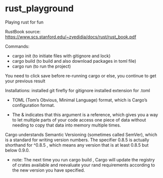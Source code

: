 # rust_playground
Playing rust for fun

RustBook source: https://www.scs.stanford.edu/~zyedidia/docs/rust/rust_book.pdf

Commands:
- cargo init (to initiate files with gitignore and lock)
- cargo build (to build and also download packages in toml file)
- cargo run (to run the project)

You need to click save before re-running cargo or else, you continue to get your previous result

Installations:
installed git firefly for gitignore
installed extension for .toml

- TOML (Tom’s Obvious, Minimal Language) format, which is Cargo’s
configuration format.

- The & indicates that this argument is a reference, which gives you a way to let multiple parts
of your code access one piece of data without needing to copy that data into memory
multiple times.


Cargo understands Semantic Versioning (sometimes called SemVer), which is a standard for writing version numbers. The specifier 0.8.5 is actually shorthand for ^0.8.5 , which means any version that is at least 0.8.5 but below 0.9.0.

- note: The next time you run cargo build , Cargo will update the registry of crates available and reevaluate your rand requirements according to the new version you have specified.
